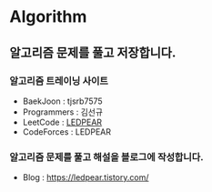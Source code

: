 # Algorithm
## 알고리즘 문제를 풀고 저장합니다.

### 알고리즘 트레이닝 사이트

- BaekJoon : tjsrb7575
- Programmers : 김선규
- LeetCode : [LEDPEAR](#https://leetcode.com/LEDPEAR/)
- CodeForces : LEDPEAR

### 알고리즘 문제를 풀고 해설을 블로그에 작성합니다.
- Blog : https://ledpear.tistory.com/
